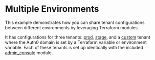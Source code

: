 # Multiple Environments

This example demonstrates how you can share tenant configurations between different environments by leveraging Terraform modules.

It has configurations for three tenants: [prod](prod), [stage](stage), and a [custom](custom) tenant where the Auth0
domain is set by a Terraform variable or environment variable. Each of these tenants is set up identically with the
included [admin_console](modules/admin_console) module.
